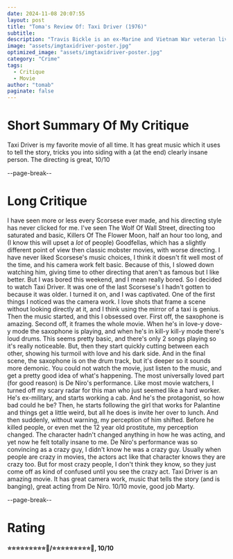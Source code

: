 ```yaml
---
date: 2024-11-08 20:07:55
layout: post
title: "Toma's Review Of: Taxi Driver (1976)"
subtitle:
description: "Travis Bickle is an ex-Marine and Vietnam War veteran living in New York City. As he suffers from insomnia, he spends his time working as a taxi driver at night, watching porn movies at seedy cinemas during the day, or thinking about how the world, New York in particular, has deteriorated into a cesspool. He's a loner who has strong opinions about what is right and wrong with mankind. For him, the one bright spot in New York humanity is Betsy, a worker on the presidential nomination campaign of Senator Charles Palantine. He becomes obsessed with her. After an incident with her, he believes he has to do whatever he needs to make the world a better place in his opinion. One of his priorities is to be the savior for Iris, a twelve-year-old runaway and prostitute who he believes wants out of the profession and under the thumb of her pimp and lover Matthew."
image: "assets/imgtaxidriver-poster.jpg"
optimized_image: "assets/imgtaxidriver-poster.jpg"
category: "Crime"
tags:
  - Critique
  - Movie
author: "tomab"
paginate: false
---
```


# Short Summary Of My Critique

Taxi Driver is my favorite movie of all time. It has great music which it uses to tell the story, tricks you into siding with a (at the end) clearly insane person. The directing is great, 10/10

--page-break--

# Long Critique

I have seen more or less every Scorsese ever made, and his directing style has never clicked for me. I've seen The Wolf Of Wall Street, directing too saturated and basic, Killers Of The Flower Moon, half an hour too long, and (I know this will upset a *lot* of people) Goodfellas, which has a slightly different point of view then classic mobster movies, with worse directing. I have never liked Scorsese's music choices, I think it doesn't fit well most of the time, and his camera work felt basic. Because of this, I slowed down watching him, giving time to other directing that aren't as famous but I like better. But I was bored this weekend, and I mean really bored. So I decided to watch Taxi Driver. It was one of the last Scorsese's I hadn't gotten to because it was older. I turned it on, and I was captivated. One of the first things I noticed was the camera work. I love shots that frame a scene without looking directly at it, and I think using the mirror of a taxi is genius. Then the music started, and this I obsessed over. First off, the saxophone is amazing. Second off, it frames the whole movie. When he's in love-y dove-y mode the saxophone is playing, and when he's in kill-y kill-y mode there's loud drums. This seems pretty basic, and there's only 2 songs playing so it's really noticeable. But, then they start quickly cutting between each other, showing his turmoil with love and his dark side. And in the final scene, the saxophone is on the drum track, but it's deeper so it sounds more demonic. You could not watch the movie, just listen to the music, and get a pretty good idea of what's happening. The most universally loved part (for good reason) is De Niro's performance. Like most movie watchers, I turned off my scary radar for this man who just seemed like a hard worker. He's ex-military, and starts working a cab. And he's the protagonist, so how bad could he be? Then, he starts following the girl that works for Palantine and things get a little weird, but all he does is invite her over to lunch. And then suddenly, without warning, my perception of him shifted. Before he killed people, or even met the 12 year old prostitute, my perception changed. The character hadn't changed anything in how he was acting, and yet now he felt totally insane to me. De Niro's performance was so convincing as a crazy guy, I didn't know he was a crazy guy. Usually when people are crazy in movies, the actors act like that character knows they are crazy too. But for most crazy people, I don't think they know, so they just come off as kind of confused until you see the crazy act. Taxi Driver is an amazing movie. It has great camera work, music that tells the story (and is banging), great acting from De Niro. 10/10 movie, good job Marty.

--page-break--

# Rating

#### ⭐⭐⭐⭐⭐⭐⭐⭐⭐🌟/⭐⭐⭐⭐⭐⭐⭐⭐⭐🌟, 10/10